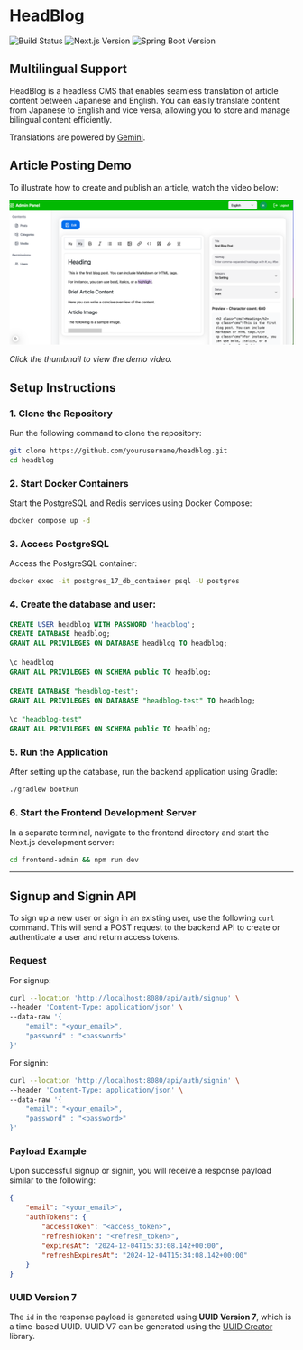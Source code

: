# HeadBlog

![Build Status](https://github.com/forest6511/HeadBlog/actions/workflows/ci.yml/badge.svg)
![Next.js Version](https://img.shields.io/badge/next.js-15.1.2-brightgreen)
![Spring Boot Version](https://img.shields.io/badge/spring--boot-3.4.0-brightgreen)

## Multilingual Support

HeadBlog is a headless CMS that enables seamless translation of article content between Japanese and English. You can easily translate content from Japanese to English and vice versa, allowing you to store and manage bilingual content efficiently.   

Translations are powered by [Gemini](https://gemini.google.com/app).

## Article Posting Demo

To illustrate how to create and publish an article, watch the video below:

[![Article Posting Demo](./docs/demo/demo-article-thumbnail.png)](./docs/demo/demo-article.mov)

*Click the thumbnail to view the demo video.*


## Setup Instructions
### 1. Clone the Repository
Run the following command to clone the repository:
```bash
git clone https://github.com/yourusername/headblog.git
cd headblog
```

### 2. Start Docker Containers
Start the PostgreSQL and Redis services using Docker Compose:
```bash
docker compose up -d
```

### 3. Access PostgreSQL
Access the PostgreSQL container:
```bash
docker exec -it postgres_17_db_container psql -U postgres
```

### 4. Create the database and user:
```sql
CREATE USER headblog WITH PASSWORD 'headblog';
CREATE DATABASE headblog;
GRANT ALL PRIVILEGES ON DATABASE headblog TO headblog;

\c headblog
GRANT ALL PRIVILEGES ON SCHEMA public TO headblog;

CREATE DATABASE "headblog-test";
GRANT ALL PRIVILEGES ON DATABASE "headblog-test" TO headblog;

\c "headblog-test"
GRANT ALL PRIVILEGES ON SCHEMA public TO headblog;
```

### 5. Run the Application
After setting up the database, run the backend application using Gradle:
```bash
./gradlew bootRun
```

### 6. Start the Frontend Development Server
In a separate terminal, navigate to the frontend directory and start the Next.js development server:
```bash
cd frontend-admin && npm run dev
```
---

## Signup and Signin API

To sign up a new user or sign in an existing user, use the following `curl` command. This will send a POST request to the backend API to create or authenticate a user and return access tokens.

### Request

For signup:
```bash
curl --location 'http://localhost:8080/api/auth/signup' \
--header 'Content-Type: application/json' \
--data-raw '{
    "email": "<your_email>",
    "password" : "<password>"
}'
```

For signin:
```bash
curl --location 'http://localhost:8080/api/auth/signin' \
--header 'Content-Type: application/json' \
--data-raw '{
    "email": "<your_email>",
    "password" : "<password>"
}'
```

### Payload Example

Upon successful signup or signin, you will receive a response payload similar to the following:

```json
{
    "email": "<your_email>",
    "authTokens": {
        "accessToken": "<access_token>",
        "refreshToken": "<refresh_token>",
        "expiresAt": "2024-12-04T15:33:08.142+00:00",
        "refreshExpiresAt": "2024-12-04T15:34:08.142+00:00"
    }
}
```

### UUID Version 7

The `id` in the response payload is generated using **UUID Version 7**, which is a time-based UUID. UUID V7 can be generated using the [UUID Creator](https://github.com/f4b6a3/uuid-creator) library.
